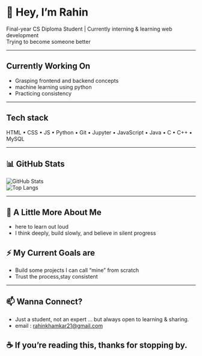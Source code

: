 # 👋 Hey, I’m Rahin

Final-year CS Diploma Student | Currently interning & learning web development  
Trying to become someone better 

---

## Currently Working On

- Grasping frontend and backend concepts
- machine learning using python 
- Practicing consistency 

---

## Tech stack 

HTML • CSS • JS • Python • Git • Jupyter • JavaScript • Java • C • C++ • MySQL 

---

## 📊 GitHub Stats

![GitHub Stats](https://github-readme-stats.vercel.app/api?username=raahiin21&show_icons=true&theme=tokyonight)  
![Top Langs](https://github-readme-stats.vercel.app/api/top-langs/?username=raahiin21&layout=compact&theme=tokyonight)

---

## 💬 A Little More About Me

- here to learn out loud  
- I think deeply, build slowly, and believe in silent progress

## ⚡ My Current Goals are 

- Build some projects I can call “mine” from scratch
- Trust the process,stay consistent 
  
---

## 📫 Wanna Connect?
- Just a student, not an expert ... but always open to learning & sharing.
- email : rahinkhamkar21@gmail.com

## ☕ If you’re reading this, thanks for stopping by.
